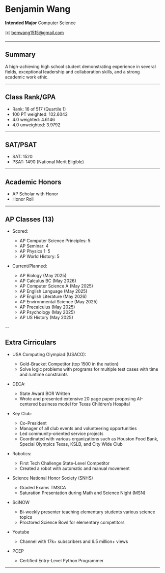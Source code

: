 # Benjamin Wang
**Intended Major** Computer Science

✉️ benwang1515@gmail.com

---

## Summary
A high-achieving high school student demonstrating experience in several fields, exceptional leadership and collaboration skills, and a strong academic work ethic.

---

## Class Rank/GPA
- Rank: 16 of 517 (Quartile 1)
- 100 PT weighted: 102.6042
- 4.0 weighted: 4.6146
- 4.0 unweighted: 3.9792

---

## SAT/PSAT
- SAT: 1520
- PSAT: 1490 (National Merit Eligible)

---

## Academic Honors
- AP Scholar with Honor
- Honor Roll

---

## AP Classes (13)
- Scored:
    - AP Computer Science Principles: 5
    - AP Seminar: 4
    - AP Physics 1: 5
    - AP World History: 5

- Current/Planned:
    - AP Biology (May 2025)
    - AP Calculus BC (May 2026)
    - AP Computer Science A (May 2025)
    - AP English Language (May 2025)
    - AP English Literature (May 2026)
    - AP Environmental Science (May 2025)
    - AP Precalculus (May 2025)
    - AP Psychology (May 2025)
    - AP US History (May 2025)

--

## Extra Cirriculars
- USA Computing Olympiad (USACO):
    - Gold-Bracket Competitor (top 1500 in the nation)
    - Solve logic problems with programs for multiple test cases with time and runtime constraints

- DECA:
    - State Award BOR Written
    - Wrote and presented extensive 20 page paper proposing AI-centered business model for Texas Children’s Hospital

- Key Club:
    - Co-President
    - Manager of all club events and volunteering opportunities
    - Led community-oriented service projects
    - Coordinated with various organizations such as Houston Food Bank, Special Olympics Texas, KSLB, and City Wide Club

- Robotics:
    - First Tech Challenge State-Level Competitor
    - Created a robot with automatic and manual movement

- Science National Honor Society (SNHS)
    - Graded Exams TMSCA
    - Saturation Presentation during Math and Science Night (MSN)

- SciNOW
    - Bi-weekly presenter teaching elementary students various science topics
    - Proctored Science Bowl for elementary competitors

- Youtube
    - Channel with 17k+ subscribers and 6.5 million+ views

- PCEP
    - Certified Entry-Level Python Programmer

---